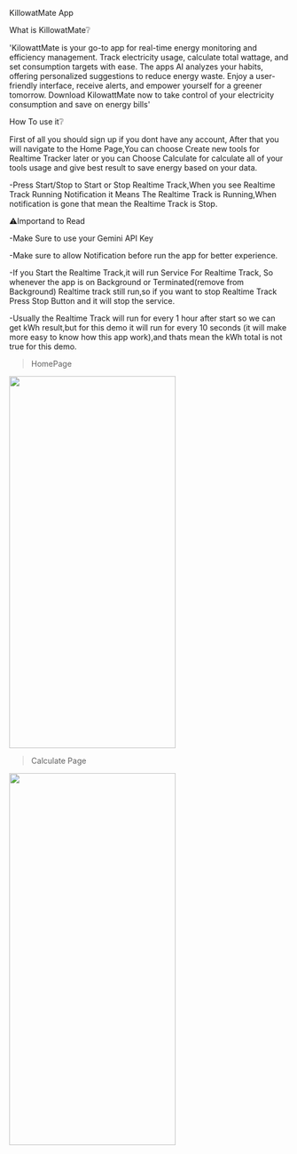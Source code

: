 KillowatMate App 

What is KillowatMate❔

'KilowattMate is your go-to app for real-time energy monitoring and efficiency management. Track electricity usage, calculate total wattage, and set consumption targets with ease. The apps AI analyzes your habits, offering personalized suggestions to reduce energy waste. Enjoy a user-friendly interface, receive alerts, and empower yourself for a greener tomorrow. Download KilowattMate now to take control of your electricity consumption and save on energy bills'

How To use it❔

First of all you should sign up if you dont have any account, After that you will navigate to the Home Page,You can choose Create new tools for Realtime Tracker later or you can Choose Calculate for calculate all of your tools usage and give best result to save energy based on your data.

-Press Start/Stop to Start or Stop Realtime Track,When you see Realtime Track Running Notification it Means The Realtime Track is Running,When notification is gone that mean the Realtime Track is Stop.

⚠️Importand to Read

-Make Sure to use your Gemini API Key

-Make sure to allow Notification before run the app for better experience.

-If you Start the Realtime Track,it will run Service For Realtime Track, So whenever the app is on Background or Terminated(remove from Background) Realtime track still run,so if you want to stop Realtime Track Press Stop Button and it will stop the service.

-Usually the Realtime Track will run for every 1 hour after start so we can get kWh result,but for this demo it will run for every 10 seconds (it will make more easy to know how this app work),and thats mean the kWh total is not true for this demo.

>HomePage

<img src="https://github.com/Denuvo33/KillowatMate/assets/106959180/970f7386-6c3b-418b-8864-06e062393b59" width="300" height="670">





>Calculate Page

<img src="https://github.com/Denuvo33/KillowatMate/assets/106959180/8e3ad884-a214-4cdf-92c7-3dccdf84f0b3" width="300" height="670">
